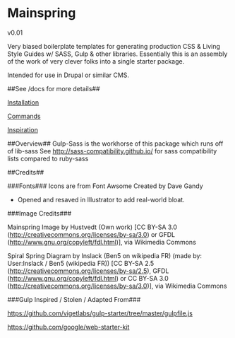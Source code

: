 # Mainspring
v0.01

Very biased boilerplate templates for generating production CSS &amp; Living
Style Guides w/ SASS, Gulp &amp; other libraries. Essentially this is an
assembly of the work of very clever folks into a single starter package.

Intended for use in Drupal or similar CMS.

##See /docs for more details##

[Installation](/docs/installation.md)

[Commands](/docs/installation.md)

[Inspiration](/docs/oh-my-god-its-full-of-stars.md)

##Overview##
Gulp-Sass is the workhorse of this package which runs off of lib-sass
See http://sass-compatibility.github.io/ for sass compatibility lists
compared to ruby-sass

##Credits##

###Fonts###
Icons are from Font Awsome Created by Dave Gandy
- Opened and resaved in Illustrator to add real-world bloat.

###Image Credits###

Mainspring Image by Hustvedt (Own work) [CC BY-SA 3.0 (http://creativecommons.org/licenses/by-sa/3.0) or GFDL (http://www.gnu.org/copyleft/fdl.html)], via Wikimedia Commons

Spiral Spring Diagram by Inslack (Ben5 on wikipedia FR) (made by: User:Inslack / Ben5 (wikipedia FR)) [CC BY-SA 2.5 (http://creativecommons.org/licenses/by-sa/2.5), GFDL (http://www.gnu.org/copyleft/fdl.html) or CC BY-SA 3.0 (http://creativecommons.org/licenses/by-sa/3.0)], via Wikimedia Commons

###Gulp Inspired / Stolen / Adapted From###

https://github.com/vigetlabs/gulp-starter/tree/master/gulpfile.js

https://github.com/google/web-starter-kit

